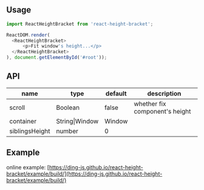 ## Usage
```js
import ReactHeightBracket from 'react-height-bracket';

ReactDOM.render(
  <ReactHeightBracket>
      <p>Fit window's height...</p>
  </ReactHeightBracket>
), document.getElementById('#root'));
```

## API
<table class="table table-bordered table-striped">
    <thead>
    <tr>
        <th style="width: 100px;">name</th>
        <th style="width: 50px;">type</th>
        <th>default</th>
        <th>description</th>
    </tr>
    </thead>
    <tbody>
      <tr>
          <td>scroll</td>
          <td>Boolean</td>
          <td>false</td>
          <td>whether fix component's height</td>
      </tr>
      <tr>
          <td>container</td>
          <td>String|Window</td>
          <td>Window</td>
          <td></td>
      </tr>
      <tr>
          <td>siblingsHeight</td>
          <td>number</td>
          <td>0</td>
          <td></td>
      </tr>
    </tbody>
</table>

## Example
online example: [https://ding-js.github.io/react-height-bracket/example/build/](https://ding-js.github.io/react-height-bracket/example/build/)
